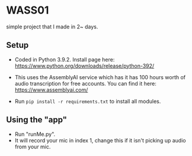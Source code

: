 # WASS01
simple project that I made in 2~ days.

## Setup
- Coded in Python 3.9.2. Install page here:
https://www.python.org/downloads/release/python-392/

- This uses the AssemblyAI service which has it has 100 hours worth of audio transcription for free accounts. You can find it here: https://www.assemblyai.com/

- Run <code>pip install -r requirements.txt</code> to install all modules.

## Using the "app"
- Run "runMe.py".
- It will record your mic in index 1, change this if it isn't picking up audio from your mic.
